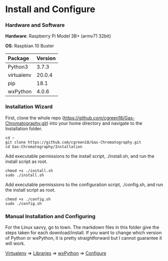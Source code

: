 # Install and Configure
### Hardware and Software
**Hardware**: Raspberry Pi Model 3B+ (armv71 32bit)

**OS**: Raspbian 10 Buster

|Package     | Version |
|:-----------|:--------|
| Python3 | 3.7.3 |
| virtualenv | 20.0.4 |
| pip | 18.1 |
| wxPython | 4.0.6 |

### Installation Wizard
First, clone the whole repo (https://github.com/cgreen18/Gas-Chromatography.git) into your home directory and navigate to the Installation folder.
```
cd ~
git clone https://github.com/cgreen18/Gas-Chromatography.git
cd Gas-Chromatography/Installation
```

Add executable permissions to the install script, ./install.sh, and run the install script as root.
```
chmod +x ./install.sh
sudo ./install.sh
```

Add executable permissions to the configuration script, ./config.sh, and run the install script as root.
```
chmod +x ./config.sh
sudo ./config.sh
```

### Manual Installation and Configuring
For the Linux savvy, go to town. The markdown files in this folder give the steps taken for each download/install. If you want to change which version of Python or wxPython, it is pretty straightforward but I cannot guarantee it will work.

[Virtualenv](https://github.com/cgreen18/Gas-Chromatography/blob/master/Installation/Virtualenv.md) => [Libraries](https://github.com/cgreen18/Gas-Chromatography/blob/master/Installation/Libraries.md) => [wxPython](https://github.com/cgreen18/Gas-Chromatography/blob/master/Installation/wxPython.md) => [Configure]()
